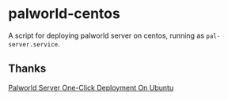 # palworld-centos
A script for deploying palworld server on centos, running as `pal-server.service`.

## Thanks
[Palworld Server One-Click Deployment On Ubuntu](https://cloud.tencent.com/developer/article/2382000)
